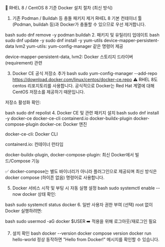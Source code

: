 📌 RHEL 8 / CentOS 8 기준 Docker 설치 절차 (최신 방식)
1. 기존 Podman / Buildah 등 충돌 패키지 제거
RHEL 8 기본 컨테이너 툴(Podman, buildah 등)과 Docker가 충돌할 수 있으므로 우선 제거합니다.

bash
sudo dnf remove -y podman buildah
2. 패키지 및 유틸리티 업데이트
bash
sudo dnf update -y
sudo dnf install -y yum-utils device-mapper-persistent-data lvm2
yum-utils: yum-config-manager 같은 명령어 제공

device-mapper-persistent-data, lvm2: Docker 스토리지 드라이버(requirement) 관련

3. Docker CE 공식 저장소 추가
bash
sudo yum-config-manager --add-repo https://download.docker.com/linux/centos/docker-ce.repo
⚠️ RHEL 8도 centos 리포지토리를 사용합니다. 공식적으로 Docker는 Red Hat 계열에 대해 CentOS 저장소를 제공하기 때문입니다.

저장소 활성화 확인:

bash
sudo dnf repolist
4. Docker CE 및 관련 패키지 설치
bash
sudo dnf install -y docker-ce docker-ce-cli containerd.io docker-buildx-plugin docker-compose-plugin
docker-ce: Docker 엔진

docker-ce-cli: Docker CLI

containerd.io: 컨테이너 런타임

docker-buildx-plugin, docker-compose-plugin: 최신 Docker에서 빌드/Compose 기능

✅ docker-compose는 별도 바이너리가 아니라 플러그인으로 제공되며 최신 방식은 docker compose (하이픈 없음) 명령어로 사용합니다.

5. Docker 서비스 시작 및 부팅 시 자동 실행 설정
bash
sudo systemctl enable --now docker
상태 확인:

bash
sudo systemctl status docker
6. 일반 사용자 권한 부여 (선택)
root 없이 Docker 실행하려면:

bash
sudo usermod -aG docker $USER
➡️ 적용을 위해 로그아웃/재로그인 필요

7. 설치 확인
bash
docker --version
docker compose version
docker run hello-world
정상 동작하면 "Hello from Docker!" 메시지를 확인할 수 있습니다.

